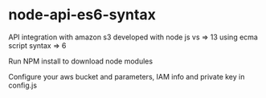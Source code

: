 # node-api-es6-syntax
API integration with amazon s3 developed with node js vs => 13 using ecma script syntax => 6

Run NPM install to download node modules

Configure your aws bucket and parameters, IAM info and private key in config.js
